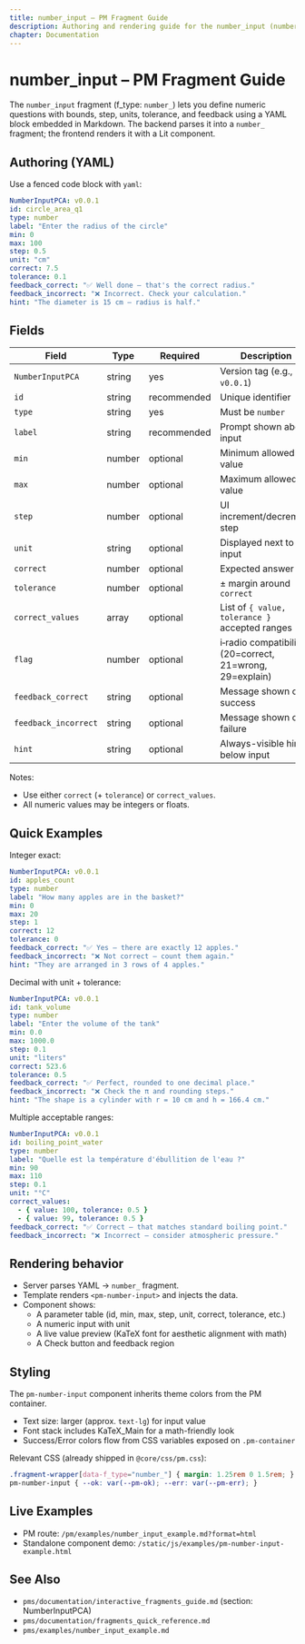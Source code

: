 ```yaml
---
title: number_input – PM Fragment Guide
description: Authoring and rendering guide for the number_input (number_) fragment using NumberInputPCA YAML.
chapter: Documentation
---
```


# number_input – PM Fragment Guide

The `number_input` fragment (f_type: `number_`) lets you define numeric questions with bounds, step, units, tolerance, and feedback using a YAML block embedded in Markdown. The backend parses it into a `number_` fragment; the frontend renders it with a Lit component.

## Authoring (YAML)

Use a fenced code block with `yaml`:

```yaml
NumberInputPCA: v0.0.1
id: circle_area_q1
type: number
label: "Enter the radius of the circle"
min: 0
max: 100
step: 0.5
unit: "cm"
correct: 7.5
tolerance: 0.1
feedback_correct: "✅ Well done — that's the correct radius."
feedback_incorrect: "❌ Incorrect. Check your calculation."
hint: "The diameter is 15 cm — radius is half."
```

## Fields

| Field | Type | Required | Description |
|------|------|----------|-------------|
| `NumberInputPCA` | string | yes | Version tag (e.g., `v0.0.1`) |
| `id` | string | recommended | Unique identifier |
| `type` | string | yes | Must be `number` |
| `label` | string | recommended | Prompt shown above input |
| `min` | number | optional | Minimum allowed value |
| `max` | number | optional | Maximum allowed value |
| `step` | number | optional | UI increment/decrement step |
| `unit` | string | optional | Displayed next to the input |
| `correct` | number | optional | Expected answer |
| `tolerance` | number | optional | ± margin around `correct` |
| `correct_values` | array | optional | List of `{ value, tolerance }` accepted ranges |
| `flag` | number | optional | i‑radio compatibility (20=correct, 21=wrong, 29=explain) |
| `feedback_correct` | string | optional | Message shown on success |
| `feedback_incorrect` | string | optional | Message shown on failure |
| `hint` | string | optional | Always-visible hint below input |

Notes:
- Use either `correct` (+ `tolerance`) or `correct_values`.
- All numeric values may be integers or floats.

## Quick Examples

Integer exact:
```yaml
NumberInputPCA: v0.0.1
id: apples_count
type: number
label: "How many apples are in the basket?"
min: 0
max: 20
step: 1
correct: 12
tolerance: 0
feedback_correct: "✅ Yes — there are exactly 12 apples."
feedback_incorrect: "❌ Not correct — count them again."
hint: "They are arranged in 3 rows of 4 apples."
```

Decimal with unit + tolerance:
```yaml
NumberInputPCA: v0.0.1
id: tank_volume
type: number
label: "Enter the volume of the tank"
min: 0.0
max: 1000.0
step: 0.1
unit: "liters"
correct: 523.6
tolerance: 0.5
feedback_correct: "✅ Perfect, rounded to one decimal place."
feedback_incorrect: "❌ Check the π and rounding steps."
hint: "The shape is a cylinder with r = 10 cm and h = 166.4 cm."
```

Multiple acceptable ranges:
```yaml
NumberInputPCA: v0.0.1
id: boiling_point_water
type: number
label: "Quelle est la température d'ébullition de l'eau ?"
min: 90
max: 110
step: 0.1
unit: "°C"
correct_values:
  - { value: 100, tolerance: 0.5 }
  - { value: 99, tolerance: 0.5 }
feedback_correct: "✅ Correct — that matches standard boiling point."
feedback_incorrect: "❌ Incorrect — consider atmospheric pressure."
```

## Rendering behavior

- Server parses YAML → `number_` fragment.
- Template renders `<pm-number-input>` and injects the data.
- Component shows:
  - A parameter table (id, min, max, step, unit, correct, tolerance, etc.)
  - A numeric input with unit
  - A live value preview (KaTeX font for aesthetic alignment with math)
  - A Check button and feedback region

## Styling

The `pm-number-input` component inherits theme colors from the PM container.

- Text size: larger (approx. `text-lg`) for input value
- Font stack includes KaTeX_Main for a math-friendly look
- Success/Error colors flow from CSS variables exposed on `.pm-container`

Relevant CSS (already shipped in `@core/css/pm.css`):

```css
.fragment-wrapper[data-f_type="number_"] { margin: 1.25rem 0 1.5rem; }
pm-number-input { --ok: var(--pm-ok); --err: var(--pm-err); }
```

## Live Examples

- PM route: `/pm/examples/number_input_example.md?format=html`
- Standalone component demo: `/static/js/examples/pm-number-input-example.html`

## See Also

- `pms/documentation/interactive_fragments_guide.md` (section: NumberInputPCA)
- `pms/documentation/fragments_quick_reference.md`
- `pms/examples/number_input_example.md`



